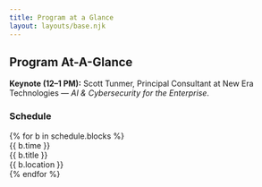 ```yaml
---
title: Program at a Glance
layout: layouts/base.njk
---
```


<h2>Program At-A-Glance</h2>
<p><strong>Keynote (12–1 PM):</strong> Scott Tunmer, Principal Consultant at New Era Technologies — <em>AI & Cybersecurity for the Enterprise</em>.</p>

<h3>Schedule</h3>
<div class="schedule">
  {% for b in schedule.blocks %}
    <div class="schedule-item">
      <div class="time">{{ b.time }}</div>
      <div class="title">{{ b.title }}</div>
      <div class="location">{{ b.location }}</div>
    </div>
  {% endfor %}
</div>